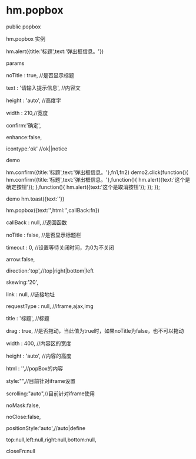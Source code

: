 hm.popbox
=========

public popbox

hm.popbox 实例

hm.alert({title:'标题',text:'弹出框信息。'})

params

noTitle : true, //是否显示标题

text : '请输入提示信息', //内容文

height : 'auto', //高度字

width : 210,//宽度

confirm:'确定',

enhance:false,

icontype:'ok' //ok||notice
				
demo

hm.confirm({title:'标题',text:'弹出框信息。'},fn1,fn2)
demo2.click(function(){
	hm.confirm({title:'标题',text:'弹出框信息。'},function(){
		hm.alert({text:'这个是确定按钮'});
	},function(){
		hm.alert({text:'这个是取消按钮'});
	});
});
				
demo
hm.toast({text:''})

hm.popbox({text:'',html:'',callBack:fn})

callBack : null, //返回函数

noTitle : false, //是否显示标题栏

timeout : 0, //设置等待关闭时间，为0为不关闭

arrow:false,

direction:'top',//top|right|bottom|left

skewing:'20',

link : null, //链接地址

requestType : null, //iframe,ajax,img

title : '标题', //标题

drag : true, //是否拖动，当此值为true时，如果noTitle为false，也不可以拖动

width : 400, //内容区的宽度

height : 'auto', //内容的高度

html : '',//popBox的内容

style:"",//目前针对iframe设置

scrolling:"auto",//目前针对iframe使用

noMask:false,

noClose:false,

positionStyle:'auto',//auto|define

top:null,left:null,right:null,bottom:null,

closeFn:null

		
